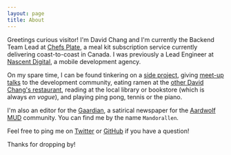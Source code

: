 ```yaml
---
layout: page
title: About
---
```


Greetings curious visitor! I'm David Chang and I'm currently the Backend Team Lead at <a href="https://chefsplate.com" target="_blank">Chefs Plate</a>, a meal kit subscription service currently delivering coast-to-coast in Canada. I was previously a Lead Engineer at [Nascent Digital](http://nascentdigital.com/), a mobile development agency.   

On my spare time, I can be found tinkering on a [side project](/projects), giving [meet-up talks](https://speakerdeck.com/davidchchang) to the development community, eating ramen at the [other David Chang's restaurant](https://momofuku.com/), reading at the local library or bookstore (which is always _en vogue_), and playing ping pong, tennis or the piano.

I'm also an editor for the [Gaardian](http://www.gaardian.com), a satirical newspaper for the [Aardwolf MUD](http://www.aardwolf.com) community. You can find me by the name `Mandorallen`.

Feel free to ping me on [Twitter](https://twitter.com/davidchchang) or [GitHub](https://github.com/davidchchang) if you have a question! 

Thanks for dropping by!
